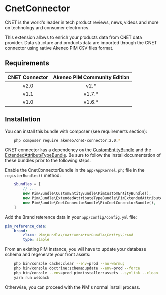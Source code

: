 # CnetConnector

CNET is the world's leader in tech product reviews, news, videos and more on technology and consumer electronics.

This extension allows to enrich your products data from CNET data provider. Data structure and products data are imported through the CNET connector using native Akeneo PIM CSV files format.


## Requirements

| CNET Connector   | Akeneo PIM Community Edition |
|:----------------:|:----------------------------:|
| v2.0             | v2.*                         |
| v1.1             | v1.7.*                       |
| v1.0             | v1.6.*                       |


## Installation
You can install this bundle with composer (see requirements section):

```bash
    php composer require akeneo/cnet-connector:2.0.*
```

CNET connector has a dependency on the [CustomEntityBundle](https://github.com/akeneo-labs/CustomEntityBundle) and the [ExtendedAttributeTypeBundle](https://github.com/akeneo/ExtendedAttributeTypeBundle).
Be sure to follow the install documentation of these bundles prior to the following steps.

Enable the CnetConnectorBundle in the `app/AppKernel.php` file in the `registerBundles()` method:

```php
    $bundles = [
        // ...
        new Pim\Bundle\CustomEntityBundle\PimCustomEntityBundle(),
        new Pim\Bundle\ExtendedAttributeTypeBundle\PimExtendedAttributeTypeBundle(),
        new Pim\Bundle\CnetConnectorBundle\PimCnetConnectorBundle(),
    ]
```

Add the Brand reference data in your `app/config/config.yml` file:

```yml
pim_reference_data:
    brand:
        class: Pim\Bundle\CnetConnectorBundle\Entity\Brand
        type: simple
```

From an existing PIM instance, you will have to update your database schema and regenerate your front assets:
```bash
    php bin/console cache:clear --env=prod --no-warmup
    php bin/console doctrine:schema:update --env=prod --force
    php bin/console --env=prod pim:installer:assets --symlink --clean
    yarn run webpack
```

Otherwise, you can proceed with the PIM's normal install process.
